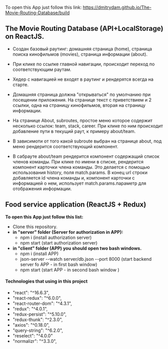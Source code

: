 To open this App just follow this link:
https://dmitrydam.github.io/The-Movie-Routing-Database/build

## The Movie Routing Database (API+LocalStorage) on ReactJS.

* Создан базовый раутинг: домашняя страница (home), страница поиска кинофильмов
  (movies), страница информации (about).
* При клике по ссылке главной навигации, происходит переход по
  соответствующим раутам.
* Хедер с навигацией не входят в раутинг и рендерятся всегда на старте.
* Домашняя страница должна "открываться" по умолчанию при посещении приложения.
  На странице текст с приветствием и 2 ссылки, одна на страницу
  кинофильмов, вторая на страницу информации.

* На странице About, subroutes, простое меню которое содержит несколько
  ссылок: team, stack, career. При клике по ним происходит добавление пути в
  текущий раут, к примеру about/team.
* В зависимоти от того какой subroute выбран на странице about, под меню
  рендерится соответствующий компонент.
* В сабрауте about/team рендерится компонент содержащий список членов команды.
  При клике по имени в списке, рендерится компонент карточки члена команды. Это
  делается с помощью использования history, поля match.params. В конец url
  строки добавляется id члена команды и, компонент карточки с информацией о нем,
  использует match.params.параметр для отображения информации.
  
## Food service application (ReactJS + Redux)

**To open this App just follow this list:**

- Clone this repository.
- **in "server" folder (Server for authorization in APP):**
  - npm i (install authorization server)
  - npm start (start authorization server)
- **in "client" folder (APP) you should open two bash windows.**
  - npm i (install APP)
  - json-server --watch server/db.json --port 8000 (start backend server fo APP - in first bash window)
  - npm start (start APP - in second bash window )

#### Technologies that using in this project

- "react": "^16.6.3",
- "react-redux": "^6.0.0",
- "react-router-dom": "^4.3.1",
- "redux": "^4.0.1",
- "redux-persist": "^5.10.0",
- "redux-thunk": "^2.3.0",
- "axios": "^0.18.0",
- "query-string": "^6.2.0",
- "reselect": "^4.0.0"
- "normalizr": "^3.3.0",
